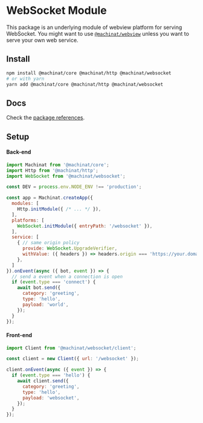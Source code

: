 # WebSocket Module

This package is an underlying module of webview platform for serving WebSocket.
You might want to use [`@machinat/webview`](https://github.com/machinat/machinat/tree/master/packages/webview)
unless you want to serve your own web service.

## Install

```bash
npm install @machinat/core @machinat/http @machinat/websocket
# or with yarn
yarn add @machinat/core @machinat/http @machinat/websocket
```

## Docs

Check the [package references](https://machinat.com/api/modules/websocket.html).

## Setup

#### Back-end
```js
import Machinat from '@machinat/core';
import Http from '@machinat/http';
import WebSocket from '@machinat/websocket';

const DEV = process.env.NODE_ENV !== 'production';

const app = Machinat.createApp({
  modules: [
    Http.initModule({ /* ... */ }),
  ],
  platforms: [
    WebSocket.initModule({ entryPath: '/websocket' }),
  ],
  service: [
    { // same origin policy
      provide: WebSocket.UpgradeVerifier,
      withValue: ({ headers }) => headers.origin === 'https://your.domain.com',
    },
  ]
}).onEvent(async ({ bot, event }) => {
  // send a event when a connection is open
  if (event.type === 'connect') {
    await bot.send({
      category: 'greeting',
      type: 'hello',
      payload: 'world',
    });
  }
});
```

#### Front-end

```js
import Client from '@machinat/websocket/client';

const client = new Client({ url: '/websocket' });

client.onEvent(async ({ event }) => {
  if (event.type === 'hello') {
    await client.send({
      category: 'greeting',
      type: 'hello',
      payload: 'websocket',
    });
  }
});
```
